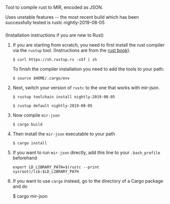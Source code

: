 Tool to compile rust to MIR, encoded as JSON.

Uses unstable features -- the most recent build which has been
successfully tested is rustc nightly-2019-08-05

#####

(Installation instructions if you are new to Rust)

1. If you are starting from scratch, you need to first install the rust
compiler via the `rustup` tool. (Instructions are from the [rust
book](https://doc.rust-lang.org/book/2018-edition/ch01-01-installation.html)).

       $ curl https://sh.rustup.rs -sSf | sh

    To finish the compiler installation you need to add the tools to your path:

       $ source $HOME/.cargo/env

2. Next, switch your version of `rustc` to the one that works with mir-json.

       $ rustup toolchain install nightly-2019-08-05

       $ rustup default nightly-2019-08-05

3. Now compile `mir-json`

       $ cargo build

4. Then install the `mir-json` executable to your path

       $ cargo install

5. If you want to run `mir-json` directly, add this line to your
`.bash_profile` beforehand

       export LD_LIBRARY_PATH=$(rustc --print sysroot)/lib:$LD_LIBRARY_PATH

6. If you want to use `cargo` instead, go to the directory of a Cargo
package and do

      $ cargo mir-json
